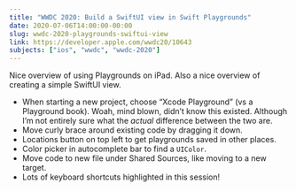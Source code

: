 ```yaml
---
title: "WWDC 2020: Build a SwiftUI view in Swift Playgrounds"
date: 2020-07-06T14:00:00-00:00
slug: wwdc-2020-playgrounds-swiftui-view
link: https://developer.apple.com/wwdc20/10643
subjects: ["ios", "wwdc", "wwdc-2020"]
---
```


Nice overview of using Playgrounds on iPad. Also a nice overview of creating a simple SwiftUI view.

* When starting a new project, choose “Xcode Playground” (vs a Playground book). Woah, mind blown, didn’t know this existed. Although I’m not entirely sure what the _actual_ difference between the two are.
* Move curly brace around existing code by dragging it down.
* Locations button on top left to get playgrounds saved in other places.
* Color picker in autocomplete bar to find a `UIColor`.
* Move code to new file under Shared Sources, like moving to a new target.
* Lots of keyboard shortcuts highlighted in this session!